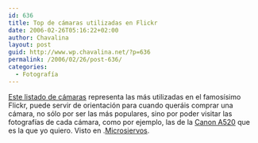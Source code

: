 ```yaml
---
id: 636
title: Top de cámaras utilizadas en Flickr
date: 2006-02-26T05:16:22+02:00
author: Chavalina
layout: post
guid: http://www.wp.chavalina.net/?p=636
permalink: /2006/02/26/post-636/
categories:
  - Fotografía
---
```

<a href="http://flagrantdisregard.com/flickr/topcameras.php" target="_blank">Este listado de cámaras</a> representa las más utilizadas en el famosísimo Flickr, puede servir de orientación para cuando queráis comprar una cámara, no sólo por ser las más populares, sino por poder visitar las fotografías de cada cámara, como por ejemplo, las de la <a href="http://www.flickr.com/photos/tags/a520" target="_blank">Canon A520</a> que es la que yo quiero. Visto en .<a href="http://www.microsiervos.com/archivo/internet/top-100-camaras-flickr.html" target="_blank">Microsiervos</a>.